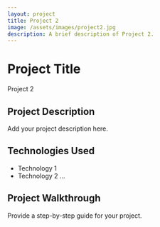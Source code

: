 ```yaml
---
layout: project
title: Project 2
image: /assets/images/project2.jpg
description: A brief description of Project 2.
---
```


# Project Title

Project 2

## Project Description

Add your project description here.

## Technologies Used

- Technology 1
- Technology 2
...

## Project Walkthrough

Provide a step-by-step guide for your project.

